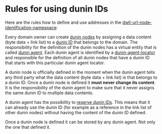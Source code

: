 # Rules for using dunin IDs

Here are the rules how to define and use addresses in the [dwll-url-node-identification-namespace](../../graph/organizing/dwll-url-node-identification-namespace.md):

Every domain owner can create [dunin nodes](../../graph/organizing/dunin-node.md) by assigning a data content (byte data + link list) to a [dunin ID](dunin-id.md) that belongs to the domain. The responsibility for the definition of the dunin nodes has a virtual entity that is called [dunin agent](../../code/architecture/dunin-agent.md). Each dunin agent is identified by a [dunin-agent-locator](dunin-agent-locator.md) and responsible for the definition of all dunin nodes that have a dunin ID that starts with this particular dunin agent locator.

A dunin node is officially defined in the moment when the dunin agent tells any third party what the data content (byte data + link list) is that belongs to a dunin ID. Once a dunin node is defined it **must never change its content**. It is the responsibility of the dunin agent to make sure that it never assigns the same dunin ID to multiple data contents.

A dunin agent has the possibility to [reserve dunin IDs](../../code/architecture/reserved-dunin-id.md). This means that it can already use the dunin ID (for example as a reference in the link list of other dunin nodes) without having the content of the dunin ID defined. 

Once a dunin node is defined it can be stored by any dunin agent. Not only the one that defined it.